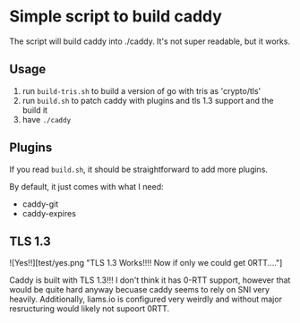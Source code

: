# Simple script to build caddy
The script will build caddy into ./caddy. It's not super readable, but it works. 

## Usage
1. run `build-tris.sh` to build a version of go with tris as 'crypto/tls'
2. run `build.sh` to patch caddy with plugins and tls 1.3 support and the build it
3. have `./caddy`


## Plugins
If you read `build.sh`, it should be straightforward to add more plugins.

By default, it just comes with what I need:
* caddy-git
* caddy-expires

## TLS 1.3
![Yes!!][test/yes.png "TLS 1.3 Works!!!! Now if only we could get 0RTT...."]

Caddy is built with TLS 1.3!!! I don't think it has 0-RTT support, however that would be quite hard anyway becuase caddy seems to rely on SNI very heavily. Additionally, liams.io is configured very weirdly and without major resructuring would likely not supoort 0RTT.
